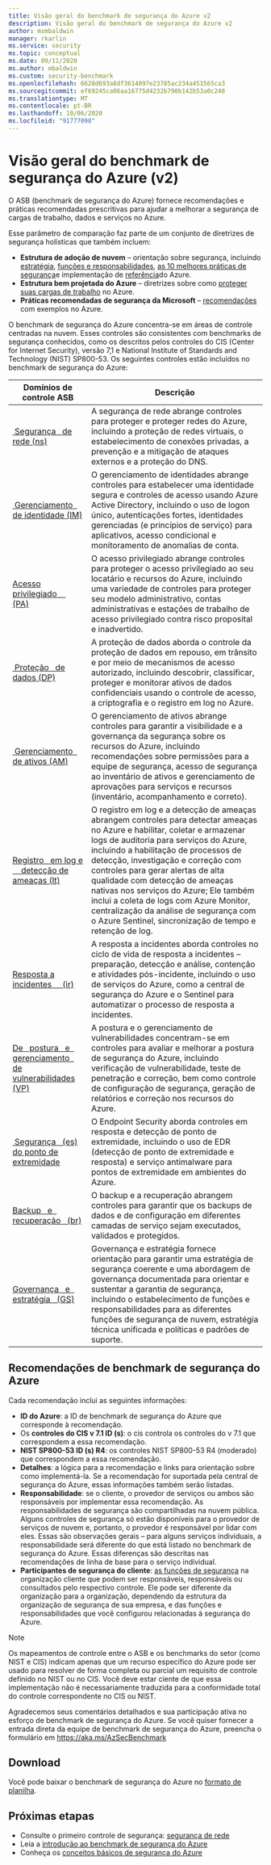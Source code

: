 ```yaml
---
title: Visão geral do benchmark de segurança do Azure v2
description: Visão geral do benchmark de segurança do Azure v2
author: msmbaldwin
manager: rkarlin
ms.service: security
ms.topic: conceptual
ms.date: 09/11/2020
ms.author: mbaldwin
ms.custom: security-benchmark
ms.openlocfilehash: 6628d693a8df3614097e23785ac234a451565ca3
ms.sourcegitcommit: ef69245ca06aa16775d4232b790b142b53a0c248
ms.translationtype: MT
ms.contentlocale: pt-BR
ms.lasthandoff: 10/06/2020
ms.locfileid: "91777098"
---
```

# <a name="overview-of-the-azure-security-benchmark-v2"></a>Visão geral do benchmark de segurança do Azure (v2)

O ASB (benchmark de segurança do Azure) fornece recomendações e práticas recomendadas prescritivas para ajudar a melhorar a segurança de cargas de trabalho, dados e serviços no Azure.

Esse parâmetro de comparação faz parte de um conjunto de diretrizes de segurança holísticas que também incluem:

- **Estrutura de adoção de nuvem** – orientação sobre segurança, incluindo [estratégia](/azure/cloud-adoption-framework/strategy/define-security-strategy), [funções e responsabilidades](/azure/cloud-adoption-framework/organize/cloud-security), [as 10 melhores práticas de segurança](/azure/cloud-adoption-framework/get-started/security#step-1-establish-essential-security-practices)e implementação de [referência](/azure/cloud-adoption-framework/ready/enterprise-scale/)do Azure.
- **Estrutura bem projetada do Azure** – diretrizes sobre como [proteger suas cargas de trabalho](https://docs.microsoft.com/assessments/?mode=pre-assessment&session=local) no Azure.
- **Práticas recomendadas de segurança da Microsoft** – [recomendações](/security/compass/microsoft-security-compass-introduction) com exemplos no Azure.

 O benchmark de segurança do Azure concentra-se em áreas de controle centradas na nuvem. Esses controles são consistentes com benchmarks de segurança conhecidos, como os descritos pelos controles do CIS (Center for Internet Security), versão 7,1 e National Institute of Standards and Technology (NIST) SP800-53.
Os seguintes controles estão incluídos no benchmark de segurança do Azure:

| Domínios de controle ASB | Descrição 
|--|--|
| [&nbsp;Segurança &nbsp; de rede (ns)](security-controls-v2-network-security.md) | A segurança de rede abrange controles para proteger e proteger redes do Azure, incluindo a proteção de redes virtuais, o estabelecimento de conexões privadas, a prevenção e a mitigação de ataques externos e a proteção do DNS. |
| [&nbsp;Gerenciamento &nbsp; de identidade (IM)](security-controls-v2-identity-management.md) | O gerenciamento de identidades abrange controles para estabelecer uma identidade segura e controles de acesso usando Azure Active Directory, incluindo o uso de logon único, autenticações fortes, identidades gerenciadas (e princípios de serviço) para aplicativos, acesso condicional e monitoramento de anomalias de conta. |
| [Acesso privilegiado &nbsp; &nbsp; (PA)](security-controls-v2-privileged-access.md) | O acesso privilegiado abrange controles para proteger o acesso privilegiado ao seu locatário e recursos do Azure, incluindo uma variedade de controles para proteger seu modelo administrativo, contas administrativas e estações de trabalho de acesso privilegiado contra risco proposital e inadvertido. |
| [&nbsp;Proteção &nbsp; de dados (DP)](security-controls-v2-data-protection.md) | A proteção de dados aborda o controle da proteção de dados em repouso, em trânsito e por meio de mecanismos de acesso autorizado, incluindo descobrir, classificar, proteger e monitorar ativos de dados confidenciais usando o controle de acesso, a criptografia e o registro em log no Azure. |
| [&nbsp;Gerenciamento &nbsp; de ativos (AM)](security-controls-v2-asset-management.md) | O gerenciamento de ativos abrange controles para garantir a visibilidade e a governança da segurança sobre os recursos do Azure, incluindo recomendações sobre permissões para a equipe de segurança, acesso de segurança ao inventário de ativos e gerenciamento de aprovações para serviços e recursos (inventário, acompanhamento e correto). |
| [Registro &nbsp; em log e &nbsp; &nbsp; detecção de ameaças (lt)](security-controls-v2-logging-threat-detection.md) | O registro em log e a detecção de ameaças abrangem controles para detectar ameaças no Azure e habilitar, coletar e armazenar logs de auditoria para serviços do Azure, incluindo a habilitação de processos de detecção, investigação e correção com controles para gerar alertas de alta qualidade com detecção de ameaças nativas nos serviços do Azure; Ele também inclui a coleta de logs com Azure Monitor, centralização da análise de segurança com o Azure Sentinel, sincronização de tempo e retenção de log. |
| [Resposta a incidentes &nbsp; &nbsp; (ir)](security-controls-v2-incident-response.md) | A resposta a incidentes aborda controles no ciclo de vida de resposta a incidentes – preparação, detecção e análise, contenção e atividades pós-incidente, incluindo o uso de serviços do Azure, como a central de segurança do Azure e o Sentinel para automatizar o processo de resposta a incidentes. |
| [De &nbsp; postura &nbsp; e &nbsp; gerenciamento &nbsp; de vulnerabilidades (VP)](security-controls-v2-posture-vulnerability-management.md) | A postura e o gerenciamento de vulnerabilidades concentram-se em controles para avaliar e melhorar a postura de segurança do Azure, incluindo verificação de vulnerabilidade, teste de penetração e correção, bem como controle de configuração de segurança, geração de relatórios e correção nos recursos do Azure. |
| [&nbsp;Segurança &nbsp; (es) do ponto de extremidade](security-controls-v2-endpoint-security.md) | O Endpoint Security aborda controles em resposta e detecção de ponto de extremidade, incluindo o uso de EDR (detecção de ponto de extremidade e resposta) e serviço antimalware para pontos de extremidade em ambientes do Azure. |
| [Backup &nbsp; e &nbsp; recuperação &nbsp; (br)](security-controls-v2-backup-recovery.md) | O backup e a recuperação abrangem controles para garantir que os backups de dados e de configuração em diferentes camadas de serviço sejam executados, validados e protegidos. |
| [Governança &nbsp; e &nbsp; estratégia &nbsp; (GS)](security-controls-v2-governance-strategy.md) | Governança e estratégia fornece orientação para garantir uma estratégia de segurança coerente e uma abordagem de governança documentada para orientar e sustentar a garantia de segurança, incluindo o estabelecimento de funções e responsabilidades para as diferentes funções de segurança de nuvem, estratégia técnica unificada e políticas e padrões de suporte. |

## <a name="azure-security-benchmark-recommendations"></a>Recomendações de benchmark de segurança do Azure

Cada recomendação inclui as seguintes informações:

- **ID do Azure**: a ID de benchmark de segurança do Azure que corresponde à recomendação.
- Os **controles do CIS v 7.1 ID (s)**: o cis controla os controles do v 7.1 que correspondem a essa recomendação.
- **NIST SP800-53 ID (s) R4**: os controles NIST SP800-53 R4 (moderado) que correspondem a essa recomendação.
- **Detalhes**: a lógica para a recomendação e links para orientação sobre como implementá-la. Se a recomendação for suportada pela central de segurança do Azure, essas informações também serão listadas.
- **Responsabilidade**: se o cliente, o provedor de serviços ou ambos são responsáveis por implementar essa recomendação. As responsabilidades de segurança são compartilhadas na nuvem pública. Alguns controles de segurança só estão disponíveis para o provedor de serviços de nuvem e, portanto, o provedor é responsável por lidar com eles. Essas são observações gerais – para alguns serviços individuais, a responsabilidade será diferente do que está listado no benchmark de segurança do Azure. Essas diferenças são descritas nas recomendações de linha de base para o serviço individual.
- **Participantes de segurança do cliente**: [as funções de segurança](/azure/cloud-adoption-framework/organize/cloud-security#security-functions) na organização cliente que podem ser responsáveis, responsáveis ou consultados pelo respectivo controle. Ele pode ser diferente da organização para a organização, dependendo da estrutura da organização de segurança de sua empresa, e das funções e responsabilidades que você configurou relacionadas à segurança do Azure.

> [!NOTE]
> Os mapeamentos de controle entre o ASB e os benchmarks do setor (como NIST e CIS) indicam apenas que um recurso específico do Azure pode ser usado para resolver de forma completa ou parcial um requisito de controle definido no NIST ou no CIS. Você deve estar ciente de que essa implementação não é necessariamente traduzida para a conformidade total do controle correspondente no CIS ou NIST.

Agradecemos seus comentários detalhados e sua participação ativa no esforço de benchmark de segurança do Azure. Se você quiser fornecer a entrada direta da equipe de benchmark de segurança do Azure, preencha o formulário em https://aka.ms/AzSecBenchmark

## <a name="download"></a>Download

Você pode baixar o benchmark de segurança do Azure no [formato de planilha](https://github.com/MicrosoftDocs/SecurityBenchmarks/tree/master/Azure%20Security%20Benchmark).

## <a name="next-steps"></a>Próximas etapas 
- Consulte o primeiro controle de segurança: [segurança de rede](security-control-network-security.md)
- Leia a [introdução ao benchmark de segurança do Azure](introduction.md)
- Conheça os [conceitos básicos de segurança do Azure](../fundamentals/index.yml)

